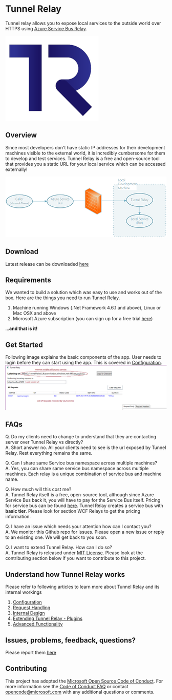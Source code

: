 # Tunnel Relay

Tunnel relay allows you to expose local services to the outside world over HTTPS using [Azure Service Bus Relay](https://docs.microsoft.com/en-us/azure/service-bus-relay/relay-wcf-dotnet-get-started).

![Tunnel Relay Logo](Documentation\TunnelRelaylogo-01.png "Tunnel Relay")

## Overview
Since most developers don't have static IP addresses for their development machines visible to the external world, it is incredibly cumbersome for them to develop and test services. Tunnel Relay is a free and open-source tool that provides you a static URL for your local service which can be accessed externally!

![Overview](Documentation\BotDevelopementTR.png "Overview")

## Download
Latest release can be downloaded [here](https://github.com/OfficeDev/microsoft-teams-tunnelrelay/releases/latest) 

## Requirements
We wanted to build a solution which was easy to use and works out of the box. Here are the things you need to run Tunnel Relay.

1. Machine running Windows (.Net Framework 4.6.1 and above), Linux or Mac OSX and above
2. Microsoft Azure subscription (you can sign up for a free trial [here](https://azure.microsoft.com/en-us/free/))

...__**and that is it!**__

## Get Started
Following image explains the basic components of the app. User needs to login before they can start using the app. This is covered in [Configuration](Configuration.md).
![Main Window](Documentation\MainWindow.png "Tunnel Relay Main Window")

## FAQs

Q. Do my clients need to change to understand that they are contacting server over Tunnel Relay vs directly? </br>
A. Short answer no. All your clients need to see is the url exposed by Tunnel Relay. Rest everything remains the same.

Q. Can I share same Service bus namespace across multiple machines? </br>
A. Yes, you can share same service bus namespace across multiple machines. Each relay is a unique combination of service bus and machine name.

Q. How much will this cost me? </br>
A. Tunnel Relay itself is a free, open-source tool, although since Azure Service Bus back it, you will have to pay for the Service Bus itself. Pricing for service bus can be found [here](https://azure.microsoft.com/en-us/pricing/details/service-bus/). Tunnel Relay creates a service bus with __basic tier__. Please look for section WCF Relays to get the pricing information.

Q. I have an issue which needs your attention how can I contact you? </br>
A. We monitor this Github repo for issues. Please open a new issue or reply to an existing one. We will get back to you soon. 

Q. I want to extend Tunnel Relay. How can I do so? </br>
A. Tunnel Relay is released under [MIT License](https://opensource.org/licenses/MIT). Please look at the contributing section below if you want to contribute to this project.

## Understand how Tunnel Relay works
Please refer to following articles to learn more about Tunnel Relay and its internal workings

1. [Configuration](Documentation\Configuration.md)
2. [Request Handling](Documentation\RequestHandling.md) 
3. [Internal Design](Documentation\InternalDesign.md)
4. [Extending Tunnel Relay - Plugins](Documentation\PluginManagement.md)
5. [Advanced Functionality](Documentation\AdvancedTopics.md)

## Issues, problems, feedback, questions?
Please report them [here](https://github.com/OfficeDev/microsoft-teams-tunnelrelay/issues)

## Contributing

This project has adopted the [Microsoft Open Source Code of Conduct](https://opensource.microsoft.com/codeofconduct/). For more information see the [Code of Conduct FAQ](https://opensource.microsoft.com/codeofconduct/faq/) or contact [opencode@microsoft.com](mailto:opencode@microsoft.com) with any additional questions or comments.
